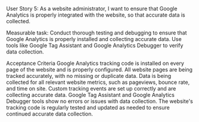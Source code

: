 User Story 5:
As a website administrator, I want to ensure that Google Analytics is properly integrated with the website, so that accurate data is collected.

Measurable task: 
Conduct thorough testing and debugging to ensure that Google Analytics is properly installed and collecting accurate data. Use tools like Google Tag Assistant and Google Analytics Debugger to verify data collection.

Acceptance Criteria
Google Analytics tracking code is installed on every page of the website and is properly configured.
All website pages are being tracked accurately, with no missing or duplicate data.
Data is being collected for all relevant website metrics, such as pageviews, bounce rate, and time on site.
Custom tracking events are set up correctly and are collecting accurate data.
Google Tag Assistant and Google Analytics Debugger tools show no errors or issues with data collection.
The website's tracking code is regularly tested and updated as needed to ensure continued accurate data collection.
